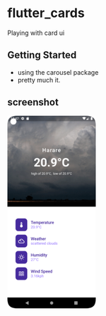# flutter_cards

Playing with card ui

## Getting Started

- using the carousel package
- pretty much it.

## screenshot
<img src="https://github.com/justkingsley/weather_app/blob/main/screenshots/home_ui.png" width="200">